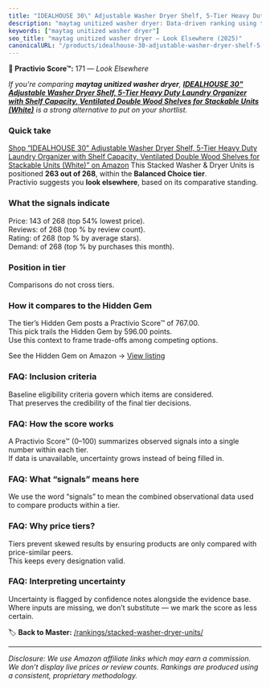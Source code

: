 ```yaml
---
title: "IDEALHOUSE 30\" Adjustable Washer Dryer Shelf, 5-Tier Heavy Duty Laundry Organizer with Shelf Capacity, Ventilated Double Wood Shelves for Stackable Units (White)"
description: "maytag unitized washer dryer: Data-driven ranking using the Practivio Score™. Positioned by quality, value, demand, findability, momentum."
keywords: ["maytag unitized washer dryer"]
seo_title: "maytag unitized washer dryer — Look Elsewhere (2025)"
canonicalURL: "/products/idealhouse-30-adjustable-washer-dryer-shelf-5-tier-heavy-duty-laundry-organizer-with-shelf-capacity-ventilated-double-wood-shelves-for-stackable-units-white-B0FJBHQJ5K/"
---
```


**🚫 Practivio Score™:** 171 — _Look Elsewhere_


*If you're comparing **maytag unitized washer dryer**, **[IDEALHOUSE 30" Adjustable Washer Dryer Shelf, 5-Tier Heavy Duty Laundry Organizer with Shelf Capacity, Ventilated Double Wood Shelves for Stackable Units (White)](https://www.amazon.com/dp/B0FJBHQJ5K?tag=practivio-20)** is a strong alternative to put on your shortlist.*
### Quick take
[Shop “IDEALHOUSE 30" Adjustable Washer Dryer Shelf, 5-Tier Heavy Duty Laundry Organizer with Shelf Capacity, Ventilated Double Wood Shelves for Stackable Units (White)” on Amazon](https://www.amazon.com/dp/B0FJBHQJ5K?tag=practivio-20)
This Stacked Washer & Dryer Units is positioned **263 out of 268**, within the **Balanced Choice tier**.  
Practivio suggests you **look elsewhere**, based on its comparative standing.

### What the signals indicate
Price: 143 of 268 (top 54% lowest price).  
Reviews:  of 268 (top % by review count).  
Rating:  of 268 (top % by average stars).  
Demand:  of 268 (top % by purchases this month).

### Position in tier
Comparisons do not cross tiers.

### How it compares to the Hidden Gem
The tier’s Hidden Gem posts a Practivio Score™ of 767.00.  
This pick trails the Hidden Gem by 596.00 points.  
Use this context to frame trade-offs among competing options.  

See the Hidden Gem on Amazon → [View listing](https://www.amazon.com/dp/B09YLKMHLH?tag=practivio-20)

### FAQ: Inclusion criteria
Baseline eligibility criteria govern which items are considered.  
That preserves the credibility of the final tier decisions.

### FAQ: How the score works
A Practivio Score™ (0–100) summarizes observed signals into a single number within each tier.  
If data is unavailable, uncertainty grows instead of being filled in.

### FAQ: What “signals” means here
We use the word “signals” to mean the combined observational data used to compare products within a tier.

### FAQ: Why price tiers?
Tiers prevent skewed results by ensuring products are only compared with price-similar peers.  
This keeps every designation valid.

### FAQ: Interpreting uncertainty
Uncertainty is flagged by confidence notes alongside the evidence base.  
Where inputs are missing, we don’t substitute — we mark the score as less certain.


🏷️ **Back to Master:** [/rankings/stacked-washer-dryer-units/](/rankings/stacked-washer-dryer-units/)

---
_Disclosure: We use Amazon affiliate links which may earn a commission. We don’t display live prices or review counts. Rankings are produced using a consistent, proprietary methodology._
